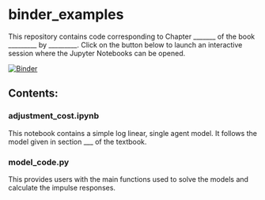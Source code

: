# binder_examples


This repository contains code corresponding to Chapter _______ of the book _________ by _________. Click on the button below to launch an interactive session where the Jupyter Notebooks can be opened.

[![Binder](https://mybinder.org/badge.svg)](https://mybinder.org/v2/gh/johnrwilson/TextbookCode/master)

## Contents:

### adjustment_cost.ipynb
This notebook contains a simple log linear, single agent model. It follows the model given in section ___ of the textbook.

### model_code.py
This provides users with the main functions used to solve the models and calculate the impulse responses.
